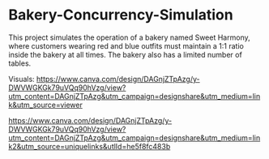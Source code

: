 # Bakery-Concurrency-Simulation
This project simulates the operation of a bakery named Sweet Harmony, where customers wearing red and blue outfits must maintain a 1:1 ratio inside the bakery at all times. The bakery also has a limited number of tables.

Visuals: https://www.canva.com/design/DAGnjZTpAzg/y-DWVWGKGk79uVQq90hVzg/view?utm_content=DAGnjZTpAzg&utm_campaign=designshare&utm_medium=link&utm_source=viewer



https://www.canva.com/design/DAGnjZTpAzg/y-DWVWGKGk79uVQq90hVzg/view?utm_content=DAGnjZTpAzg&utm_campaign=designshare&utm_medium=link2&utm_source=uniquelinks&utlId=he5f8fc483b
